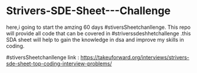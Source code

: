 # Strivers-SDE-Sheet---Challenge
here,i going to start the amzing 60 days #stiversSheetchanllenge. This repo will provide all code that can be covered in #striverssdeshhetchallenge .this SDA sheet will help to gain the knowledge in dsa and improve my skills in coding.

#stiversSheetchanllenge link : https://takeuforward.org/interviews/strivers-sde-sheet-top-coding-interview-problems/
